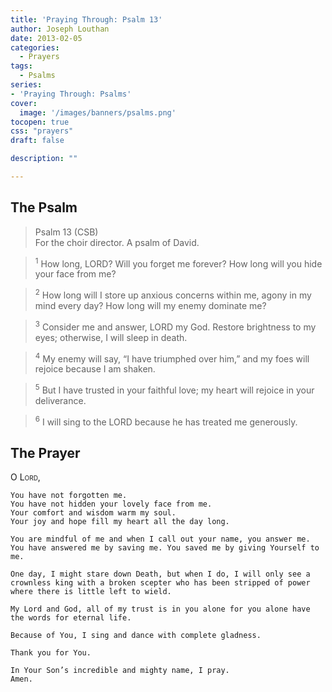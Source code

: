 ```yaml
---
title: 'Praying Through: Psalm 13'
author: Joseph Louthan
date: 2013-02-05
categories:
  - Prayers
tags:
  - Psalms
series:
- 'Praying Through: Psalms'
cover:
  image: '/images/banners/psalms.png'
tocopen: true
css: "prayers"
draft: false

description: ""

---
```

## The Psalm

>Psalm 13 (CSB)  
><sup></sup> For the choir director. A psalm of David. 

><sup>1</sup> How long, LORD? Will you forget me forever? How long will you hide your face from me? 

><sup>2</sup> How long will I store up anxious concerns within me, agony in my mind every day? How long will my enemy dominate me? 

><sup>3</sup> Consider me and answer, LORD my God. Restore brightness to my eyes; otherwise, I will sleep in death. 

><sup>4</sup> My enemy will say, “I have triumphed over him,” and my foes will rejoice because I am shaken. 

><sup>5</sup> But I have trusted in your faithful love; my heart will rejoice in your deliverance. 

><sup>6</sup> I will sing to the LORD because he has treated me generously.

## The Prayer

<div style="font-variant: small-caps;">
  O Lord,
</div>

```text
You have not forgotten me.
You have not hidden your lovely face from me.
Your comfort and wisdom warm my soul.
Your joy and hope fill my heart all the day long.

You are mindful of me and when I call out your name, you answer me. You have answered me by saving me. You saved me by giving Yourself to me.

One day, I might stare down Death, but when I do, I will only see a crownless king with a broken scepter who has been stripped of power where there is little left to wield.

My Lord and God, all of my trust is in you alone for you alone have the words for eternal life.

Because of You, I sing and dance with complete gladness.

Thank you for You.

In Your Son’s incredible and mighty name, I pray.
Amen.
```
